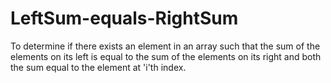 # LeftSum-equals-RightSum
To determine if there exists an element in an array such that the sum of the elements on its left is equal to the sum of the elements on its right and both the sum equal to the element at 'i'th index.
